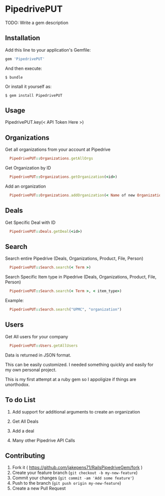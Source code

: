 # PipedrivePUT

TODO: Write a gem description

## Installation

Add this line to your application's Gemfile:

```ruby
gem 'PipedrivePUT'
```

And then execute:

    $ bundle

Or install it yourself as:

    $ gem install PipedrivePUT

## Usage

   PipedrivePUT.key(< API Token Here >)

## Organizations

Get all organizations from your account at Pipedrive

```ruby
  PipedrivePUT::Organizations.getAllOrgs
```

Get Organization by ID
```ruby
  PipedrivePUT::Organizations.getOrganization(<id>)
```


Add an organization

```ruby
  PipedrivePUT::Organizations.addOrganization(< Name of new Organization >)
```

## Deals

Get Specific Deal with ID

```ruby
  PipedrivePUT::Deals.getDeal(<id>)
```

## Search

Search entire Pipedrive (Deals, Organizations, Product, File, Person)

```ruby
  PipedrivePUT::Search.search(< Term >)
```

Search Specific Item type in Pipedrive (Deals, Organizations, Product, File, Person)

```ruby
  PipedrivePUT::Search.search(< Term >, < item_type>)
```

Example:

```ruby
  PipedrivePUT::Search.search("UPMC", "organization")
```

## Users

Get All users for your company

```ruby
  PipedrivePUT::Users.getAllUsers
```

Data is returned in JSON format.

This can be easily customized. I needed something quickly and easily for my own personal project.

This is my first attempt at a ruby gem so I appoligize if things are unorthodox.

## To do List


1. Add support for additional arguments to create an organization

2. Get All Deals

3. Add a deal

4. Many other Pipedrive API Calls


## Contributing

1. Fork it ( https://github.com/jakepens71/RailsPipedriveGem/fork )
2. Create your feature branch (`git checkout -b my-new-feature`)
3. Commit your changes (`git commit -am 'Add some feature'`)
4. Push to the branch (`git push origin my-new-feature`)
5. Create a new Pull Request

